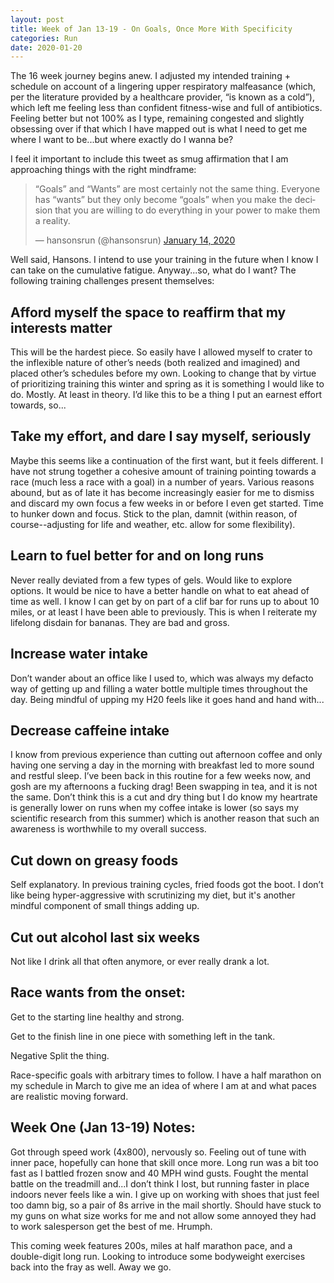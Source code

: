 ```yaml
---
layout: post
title: Week of Jan 13-19 - On Goals, Once More With Specificity
categories: Run
date: 2020-01-20
---
```



The 16 week journey begins anew. I adjusted my intended training + schedule on account of a lingering upper respiratory malfeasance (which, per the literature provided by a healthcare provider, “is known as a cold”), which left me feeling less than confident fitness-wise and full of antibiotics. Feeling better but not 100% as I type, remaining congested and slightly obsessing over if that which I have mapped out is what I need to get me where I want to be...but where exactly do I wanna be?

I feel it important to include this tweet as smug affirmation that I am approaching things with the right mindframe:

<blockquote class="twitter-tweet"><p lang="en" dir="ltr">“Goals” and “Wants” are most certainly not the same thing. Everyone has “wants” but they only become “goals” when you make the decision that you are willing to do everything in your power to make them a reality.</p>&mdash; hansonsrun (@hansonsrun) <a href="https://twitter.com/hansonsrun/status/1217174566046502913?ref_src=twsrc%5Etfw">January 14, 2020</a></blockquote> <script async src="https://platform.twitter.com/widgets.js" charset="utf-8"></script>

Well said, Hansons. I intend to use your training in the future when I know I can take on the cumulative fatigue. Anyway...so, what do I want? The following training challenges present themselves:

## Afford myself the space to reaffirm that my interests matter

This will be the hardest piece. So easily have I allowed myself to crater to the inflexible nature of other’s needs (both realized and imagined) and placed other’s schedules before my own. Looking to change that by virtue of prioritizing training this winter and spring as it is something I would like to do. Mostly. At least in theory. I’d like this to be a thing I put an earnest effort towards, so...



## Take my effort, and dare I say myself, seriously

Maybe this seems like a continuation of the first want, but it feels different. I have not strung together a cohesive amount of training pointing towards a race (much less a race with a goal) in a number of years. Various reasons abound, but as of late it has become increasingly easier for me to dismiss and discard my own focus a few weeks in or before I even get started. Time to hunker down and focus. Stick to the plan, damnit (within reason, of course--adjusting for life and weather, etc. allow for some flexibility).



## Learn to fuel better for and on long runs

Never really deviated from a few types of gels. Would like to explore options. It would be nice to have a better handle on what to eat ahead of time as well. I know I can get by on part of a clif bar for runs up to about 10 miles, or at least I have been able to previously. This is when I reiterate my lifelong disdain for bananas. They are bad and gross.



## Increase water intake

Don’t wander about an office like I used to, which was always my defacto way of getting up and filling a water bottle multiple times throughout the day. Being mindful of upping my H20 feels like it goes hand and hand with...



## Decrease caffeine intake
I know from previous experience than cutting out afternoon coffee and only having one serving a day in the morning with breakfast led to more sound and restful sleep. I’ve been back in this routine for a few weeks now, and gosh are my afternoons a fucking drag! Been swapping in tea, and it is not the same. Don’t think this is a cut and dry thing but I do know my heartrate is generally lower on runs when my coffee intake is lower (so says my scientific research from this summer) which is another reason that such an awareness is worthwhile to my overall success.


## Cut down on greasy foods
Self explanatory. In previous training cycles, fried foods got the boot. I don’t like being hyper-aggressive with scrutinizing my diet, but it's another mindful component of small things adding up.

## Cut out alcohol last six weeks
Not like I drink all that often anymore, or ever really drank a lot.


## Race wants from the onset:

Get to the starting line healthy and strong.

Get to the finish line in one piece with something left in the tank.

Negative Split the thing.

Race-specific goals with arbitrary times to follow. I have a half marathon on my schedule in March to give me an idea of where I am at and what paces are realistic moving forward.

##  Week One (Jan 13-19) Notes:
Got through speed work (4x800), nervously so. Feeling out of tune with inner pace, hopefully can hone that skill once more. Long run was a bit too fast as I battled frozen snow and 40 MPH wind gusts. Fought the mental battle on the treadmill and...I don’t think I lost, but running faster in place indoors never feels like a win. I give up on working with shoes that just feel too damn big, so a pair of 8s arrive in the mail shortly. Should have stuck to my guns on what size works for me and not allow some annoyed they had to work salesperson get the best of me. Hrumph.

This coming week features 200s, miles at half marathon pace, and a double-digit long run. Looking to introduce some bodyweight exercises back into the fray as well. Away we go.
